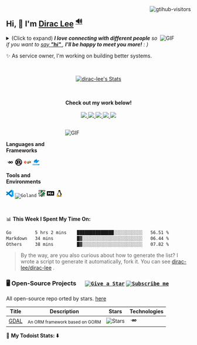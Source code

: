 <a href="https://github.com/dirac-lee/computer-vision-in-action">
    <img align="right" src="https://komarev.com/ghpvc/?username=dirac-lee&label=Visitors&color=red&style=flat&logo=github" alt="gtihub-visitors" />
</a>

## Hi, 👋  I'm <a href="https://dirac-lee.github.io/" target="_blank">Dirac Lee</a> <sup><a href="https://github.com/dirac-lee/dirac-lee/blob/master/Octodirac-lee/pronounce.m4a?raw=true" title="pronunciation">🔊</a></sup>

<img align="right" alt="GIF" src="https://media.giphy.com/media/LnQjpWaON8nhr21vNW/giphy.gif" width="84" title="Say HI"> <details><summary>(Click to expand) <em><b>I love connecting with different people</b> so if you want to <a href="https://github.com/dirac-lee/dirac-lee/issues/new" >say <b>"hi" </b></a>, <b>I'll be happy to meet you more!</b> : )</em></summary>

<!--my introduction start-->

<!-- The one on the left is [dirac-lee](https://github.com/dirac-lee), he will speak for me in the virtual world. -->

- 🔭 I’m currently working on ORM framework GDAL, and more interesting project can be found at [My GitHub repos](https://github.com/dirac-lee?tab=repositories).
- 🤔 Only one things make me moved. <i>Bring Autonomous Driving into Real Life</i>. To solve the long tail problem and to optimize mass production performance is the goal.
- ❤️ I like eating 🍉, playing 🏓, sleeping in 🛌.
- 💬 Be free to ask me about anything [here](https://github.com/dirac-lee/dirac-lee/issues).

---
</details>
  
  ✨ As service owner, I'm working on building better systems. 


<!--my introduction end -->

<br>

<p align="center">
  <a href="https://github.com/dirac-lee" class="rich-diff-level-one">
    <img src="https://github-readme-stats.vercel.app/api?username=dirac-lee&title_color=333&text_color=777" alt="dirac-lee's Stats" >
    <!-- &hide=issues
    <img src="https://github-readme-stats.vercel.app/api?username=dirac-lee&hide=issues&title_color=333&text_color=777" alt="dirac-lee's Stats" >
    -->
  </a>
</p>

<p align="center">
  <br><br>
  <strong>Check out my work below!</strong>
  <br><br>
  <a href="https://github.com/dirac-lee">
    <img src="https://badges.strrl.dev/visits/dirac-lee/dirac-lee?style=flat-square&color=black&logo=github">
  </a>
  <a href="https://github.com/dirac-lee">
    <img src="https://badges.strrl.dev/years/dirac-lee?style=flat-square&color=black&logo=github">
  </a>
  <a href="https://github.com/dirac-lee?tab=repositories">
    <img src="https://badges.strrl.dev/repos/dirac-lee?style=flat-square&color=black&logo=github">
  </a>
  <a href="https://gist.github.com/dirac-lee">
    <img src="https://badges.strrl.dev/gists/dirac-lee?style=flat-square&color=black&logo=github">
  </a>
  <a href="https://github.com/dirac-lee">
    <img src="https://badges.strrl.dev/commits/monthly/dirac-lee?style=flat-square&color=black&logo=github">
  </a>
</p>

<h2></h2>

<img align="right" alt="GIF" src="Octodirac-lee/code.gif" width="343" height="220" title="Do what you like, and do it best!"> &nbsp;&nbsp;&nbsp;&nbsp;

<!-- stackoverflow profile
<a href="https://stackoverflow.com/users/8317261/dirac-lee"><img align="right" alt="Profile of dirac-lee (张伟) on StackOverflow" src="https://stackoverflow.com/users/flair/8317261.png"></a>-->
 
**Languages and Frameworks**

<code><img height="20" src="https://raw.githubusercontent.com/github/explore/80688e429a7d4ef2fca1e82350fe8e3517d3494d/topics/go/go.png" alt="Go" title="Go"></code>
<code><img height="20" src="https://raw.githubusercontent.com/github/explore/80688e429a7d4ef2fca1e82350fe8e3517d3494d/topics/rust/rust.png" alt="Rust" title="Rust"></code>
<code><img height="20" src="https://raw.githubusercontent.com/github/explore/80688e429a7d4ef2fca1e82350fe8e3517d3494d/topics/git/git.png" alt="Git" title="Git"></code>
<code><img height="20" src="https://raw.githubusercontent.com/github/explore/80688e429a7d4ef2fca1e82350fe8e3517d3494d/topics/docker/docker.png" alt="Docker" title="Docker"></code>

**Tools and Environments**

<code><img height="20" src="https://raw.githubusercontent.com/github/explore/80688e429a7d4ef2fca1e82350fe8e3517d3494d/topics/visual-studio-code/visual-studio-code.png" alt="VSCode" title="VSCode"></code>
<code><img height="20" src="https://images.nowcoder.com/images/20180629/0_1530258305740_67F7BB46DE9FC78164CA628F2CE05C37" alt="Goland" title="Goland"></code>
<code><img height="20" src="https://raw.githubusercontent.com/github/explore/80688e429a7d4ef2fca1e82350fe8e3517d3494d/topics/vim/vim.png" alt="Vim" title="Vim"></code>
<code><img height="20" src="https://raw.githubusercontent.com/github/explore/80688e429a7d4ef2fca1e82350fe8e3517d3494d/topics/markdown/markdown.png" alt="Markdown" title="MarkDown"></code>
<code><img height="20" src="https://raw.githubusercontent.com/github/explore/80688e429a7d4ef2fca1e82350fe8e3517d3494d/topics/linux/linux.png" alt="Linux" title="Linux"></code>
    
<br>

📊 **This Week I Spent My Time On:**
<!--START_SECTION:waka-->
```text
Go         5 hrs 2 mins    ██████████████░░░░░░░░░░░   56.51 % 
Markdown   34 mins         █▓░░░░░░░░░░░░░░░░░░░░░░░   06.44 % 
Others     38 mins         █▓░░░░░░░░░░░░░░░░░░░░░░░   07.82 %
```
<!--END_SECTION:waka-->

> By the way, are you also curious about how to generate the list?
> I wrote a script to generate it automatically, fork it. You can see [dirac-lee/dirac-lee](https://github.com/dirac-lee/dirac-lee) .

### 🖥️ Open-Source Projects &emsp; <a href="https://github.com/dirac-lee?tab=stars"><code><img height="20" src="https://user-images.githubusercontent.com/29084184/218291263-dffd3fed-1588-4909-a67c-c8ef238bd3ee.png" alt="Give a Star" title="Give me a Star"></code></a>  <a href="https://github.com/dirac-lee?tab=repositories"><code><img height="20" src="https://user-images.githubusercontent.com/29084184/218291252-0bdf1a5d-aafa-45c2-8d7d-0d3f8f83cb0c.png" alt="Subscribe me" title="Subscribe me"></code></a>

All open-source repo orted by stars. [here](https://github.com/dirac-lee?tab=repositories&q=&type=source&language=&sort=stargazers)

    
| Title | Description | Stars | Technologies |
|--|--|--|--|
| [GDAL](https://github.com/dirac-lee/GDAL) | <sub> An ORM framework based on GORM </sub> | <img alt="Stars" src="https://img.shields.io/github/stars/dirac-lee/GDAL?style=flat-square&labelColor=black"/> | <code><img height="20" src="https://raw.githubusercontent.com/github/explore/80688e429a7d4ef2fca1e82350fe8e3517d3494d/topics/go/go.png" alt="Go" title="Go"></code>|


🚧 **My Todoist Stats: ⬇️**




<!--
&nbsp;&nbsp;&nbsp;&nbsp;&nbsp; [![PaperWeeklyAI](https://github-readme-stats.vercel.app/api/pin/?username=dirac-lee&repo=PaperWeeklyAI)](https://github.com/dirac-lee/PaperWeeklyAI) &nbsp;&nbsp;&nbsp;&nbsp;&nbsp;[![Surface-Defect-Detection](https://github-readme-stats.vercel.app/api/pin/?username=dirac-lee&repo=Surface-Defect-Detection)](https://github.com/dirac-lee/Surface-Defect-Detection)
-->
